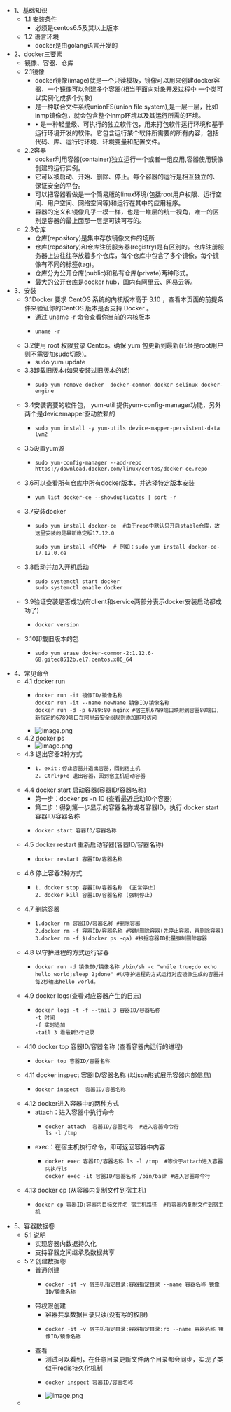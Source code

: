 - 1、基础知识
	- 1.1 安装条件
		- 必须是centos6.5及其以上版本
	- 1.2 语言环境
		- docker是由golang语言开发的
- 2、docker三要素
	- 镜像、容器、仓库
	- 2.1镜像
		- docker镜像(image)就是一个只读模板，镜像可以用来创建docker容器，一个镜像可以创建多个容器(相当于面向对象开发过程中 一个类可以实例化成多个对象)
		- 是一种联合文件系统unionFS(union file system),是一层一层，比如lnmp镜像包，就会包含整个lnmp环境以及其运行所需的环境。
		- • 是一种轻量级、可执行的独立软件包，用来打包软件运行环境和基于运行环境开发的软件。它包含运行某个软件所需要的所有内容，包括代码、库、运行时环境、环境变量和配置文件。
	- 2.2容器
		- docker利用容器(container)独立运行一个或者一组应用,容器使用镜像创建的运行实例。
		- 它可以被启动、开始、删除、停止。每个容器的运行是相互独立的、保证安全的平台。
		- 可以把容器看做是一个简易版的linux环境(包括root用户权限、运行空间、用户空间、网络空间等)和运行在其中的应用程序。
		- 容器的定义和镜像几乎一模一样，也是一堆层的统一视角，唯一的区别是容器的最上面那一层是可读可写的。
	- 2.3仓库
		- 仓库(repository)是集中存放镜像文件的场所
		- 仓库(repository)和仓库注册服务器(registry)是有区别的。仓库注册服务器上边往往存放着多个仓库，每个仓库中包含了多个镜像，每个镜像有不同的标签(tag)。
		- 仓库分为公开仓库(public)和私有仓库(private)两种形式。
		- 最大的公开仓库是docker hub，国内有阿里云、网易云等。
- 3、安装
	- 3.1Docker 要求 CentOS 系统的内核版本高于 3.10 ，查看本页面的前提条件来验证你的CentOS 版本是否支持 Docker 。
		- 通过 uname -r 命令查看你当前的内核版本
		- ```
		  uname -r 
		  ```
	- 3.2使用 root 权限登录 Centos。确保 yum 包更新到最新(已经是root用户则不需要加sudo切换)。
		- sudo yum update
	- 3.3卸载旧版本(如果安装过旧版本的话)
		- ```
		  sudo yum remove docker  docker-common docker-selinux docker-engine
		  ```
	- 3.4安装需要的软件包， yum-util 提供yum-config-manager功能，另外两个是devicemapper驱动依赖的
		- ```
		  sudo yum install -y yum-utils device-mapper-persistent-data lvm2
		  ```
	- 3.5设置yum源
		- ```
		  sudo yum-config-manager --add-repo https://download.docker.com/linux/centos/docker-ce.repo
		  ```
	- 3.6可以查看所有仓库中所有docker版本，并选择特定版本安装
		- ```
		  yum list docker-ce --showduplicates | sort -r
		  ```
	- 3.7安装docker
		- ```
		  sudo yum install docker-ce  #由于repo中默认只开启stable仓库，故这里安装的是最新稳定版17.12.0
		  
		  sudo yum install <FQPN>  # 例如：sudo yum install docker-ce-17.12.0.ce
		  ```
	- 3.8启动并加入开机启动
		- ```
		  sudo systemctl start docker
		  sudo systemctl enable docker
		  ```
	- 3.9验证安装是否成功(有client和service两部分表示docker安装启动都成功了)
		- ```
		  docker version
		  ```
	- 3.10卸载旧版本的包
		- ```
		  sudo yum erase docker-common-2:1.12.6-68.gitec8512b.el7.centos.x86_64
		  ```
- 4、常见命令
	- 4.1 docker run
		- ```
		  docker run -it 镜像ID/镜像名称
		  docker run -it --name newName 镜像ID/镜像名称
		  docker run -d -p 6789:80 nginx #宿主机6789端口映射到容器80端口，新指定的6789端口在阿里云安全组规则添加即可访问
		  ```
		- ![image.png](../assets/image_1690422385829_0.png)
	- 4.2 docker ps
		- ![image.png](../assets/image_1690422415145_0.png)
	- 4.3 退出容器2种方式
		- ```
		  1. exit：停止容器并退出容器，回到宿主机
		  2. Ctrl+p+q 退出容器，回到宿主机启动容器
		  ```
	- 4.4 docker start 启动容器(容器ID/容器名称)
		- 第一步：docker ps -n 10  (查看最近启动10个容器)
		- 第二步：得到第一步显示的容器名称或者容器ID，执行  docker start 容器ID/容器名称
		- ```
		  docker start 容器ID/容器名称
		  ```
	- 4.5 docker restart 重新启动容器(容器ID/容器名称)
		- ```
		  docker restart 容器ID/容器名称
		  ```
	- 4.6 停止容器2种方式
		- ```
		  1. docker stop 容器ID/容器名称  (正常停止)
		  2. docker kill 容器ID/容器名称 (强制停止)
		  ```
	- 4.7 删除容器
		- ```
		  1.docker rm 容器ID/容器名称 #删除容器
		  2.docker rm -f 容器ID/容器名称 #强制删除容器(先停止容器，再删除容器)
		  3.docker rm -f $(docker ps -qa) #根据容器ID批量强制删除容器
		  ```
	- 4.8 以守护进程的方式运行容器
		- ```
		  docker run -d 镜像ID/镜像名称 /bin/sh -c "while true;do echo hello world;sleep 2;done" #以守护进程的方式运行对应镜像生成的容器并每2秒输出hello world。
		  ```
	- 4.9 docker logs(查看对应容器产生的日志)
		- ```
		  docker logs -t -f --tail 3 容器ID/容器名称  
		  -t 时间
		  -f 实时追加
		  -tail 3 看最新3行记录
		  ```
	- 4.10 docker top 容器ID/容器名称 (查看容器内运行的进程)
		- ```
		  docker top 容器ID/容器名称
		  ```
	- 4.11 docker inspect  容器ID/容器名称 (以json形式展示容器内部信息)
		- ```
		  docker inspect  容器ID/容器名称
		  ```
	- 4.12 docker进入容器中的两种方式
		- attach：进入容器中执行命令
			- ```
			  docker attach  容器ID/容器名称  #进入容器命令行
			  ls -l /tmp
			  ```
		- exec：在宿主机执行命令，即可返回容器中内容
			- ```
			  docker exec 容器ID/容器名称 ls -l /tmp  #等价于attach进入容器内执行ls
			  docker exec -it 容器ID/容器名称 /bin/bash #进入容器命令行
			  ```
	- 4.13 docker cp (从容器内复制文件到宿主机)
		- ```
		  docker cp 容器ID:容器内目标文件名 宿主机路径  #将容器内复制文件到宿主机
		  ```
- 5、容器数据卷
	- 5.1 说明
		- 实现容器内数据持久化
		- 支持容器之间继承及数据共享
	- 5.2 创建数据卷
		- 普通创建
			- ```
			  docker -it -v 宿主机指定目录:容器指定目录 --name 容器名称 镜像ID/镜像名称
			  ```
		- 带权限创建
			- 容器共享数据目录只读(没有写的权限)
			- ```
			  docker -it -v 宿主机指定目录:容器指定目录:ro --name 容器名称 镜像ID/镜像名称
			  ```
		- 查看
			- 测试可以看到，在任意目录更新文件两个目录都会同步，实现了类似于redis持久化机制
			- ```
			  docker inspect 容器ID/容器名称
			  ```
			- ![image.png](../assets/image_1690423092093_0.png)
	-